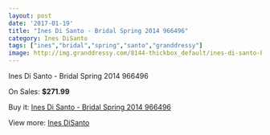 ```yaml
---
layout: post
date: '2017-01-19'
title: "Ines Di Santo - Bridal Spring 2014 966496"
category: Ines DiSanto
tags: ["ines","bridal","spring","santo","granddressy"]
image: http://img.granddressy.com/8144-thickbox_default/ines-di-santo-bridal-spring-2014-966496.jpg
---
```

Ines Di Santo - Bridal Spring 2014 966496

On Sales: **$271.99**
<a href="https://www.granddressy.com/en/ines-disanto/7389-ines-di-santo-bridal-spring-2014-966496.html"><amp-img layout="responsive" width="600" height="600" src="//img.granddressy.com/8144-thickbox_default/ines-di-santo-bridal-spring-2014-966496.jpg" alt="Ines Di Santo - Bridal Spring 2014 966496 0" /></a>

Buy it: [Ines Di Santo - Bridal Spring 2014 966496](https://www.granddressy.com/en/ines-disanto/7389-ines-di-santo-bridal-spring-2014-966496.html "Ines Di Santo - Bridal Spring 2014 966496")

View more: [Ines DiSanto](https://www.granddressy.com/en/97-ines-disanto "Ines DiSanto")